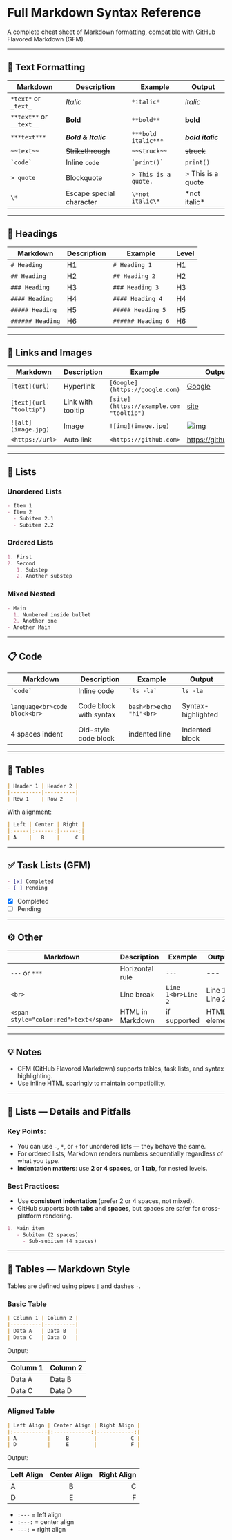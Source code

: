 # Full Markdown Syntax Reference

A complete cheat sheet of Markdown formatting, compatible with GitHub Flavored Markdown (GFM).

---

## 📄 Text Formatting

| Markdown | Description | Example | Output |
|----------|-------------|---------|--------|
| `*text*` or `_text_` | *Italic* | `*italic*` | *italic* |
| `**text**` or `__text__` | **Bold** | `**bold**` | **bold** |
| `***text***` | ***Bold & Italic*** | `***bold italic***` | ***bold italic*** |
| `~~text~~` | ~~Strikethrough~~ | `~~struck~~` | ~~struck~~ |
| `` `code` `` | Inline `code` | `` `print()` `` | `print()` |
| `> quote` | Blockquote | `> This is a quote.` | > This is a quote |
| `\*` | Escape special character | `\*not italic\*` | \*not italic\* |

---

## 🧱 Headings

| Markdown | Description | Example | Level |
|----------|-------------|---------|-------|
| `# Heading` | H1 | `# Heading 1` | H1 |
| `## Heading` | H2 | `## Heading 2` | H2 |
| `### Heading` | H3 | `### Heading 3` | H3 |
| `#### Heading` | H4 | `#### Heading 4` | H4 |
| `##### Heading` | H5 | `##### Heading 5` | H5 |
| `###### Heading` | H6 | `###### Heading 6` | H6 |

---

## 🔗 Links and Images

| Markdown | Description | Example | Output |
|----------|-------------|---------|--------|
| `[text](url)` | Hyperlink | `[Google](https://google.com)` | [Google](https://google.com) |
| `[text](url "tooltip")` | Link with tooltip | `[site](https://example.com "tooltip")` | [site](https://example.com "tooltip") |
| `![alt](image.jpg)` | Image | `![img](image.jpg)` | ![img](image.jpg) |
| `<https://url>` | Auto link | `<https://github.com>` | <https://github.com> |

---

## 🔢 Lists

### Unordered Lists

```markdown
- Item 1
- Item 2
  - Subitem 2.1
  - Subitem 2.2
```

### Ordered Lists

```markdown
1. First
2. Second
   1. Substep
   2. Another substep
```

### Mixed Nested

```markdown
- Main
  1. Numbered inside bullet
  2. Another one
- Another Main
```

---

## 📋 Code

| Markdown | Description | Example | Output |
|----------|-------------|---------|--------|
| `` `code` `` | Inline code | `` `ls -la` `` | `ls -la` |
| <pre>```language<br>code block<br>```</pre> | Code block with syntax | ```bash<br>echo "hi"<br>``` | Syntax-highlighted |
| 4 spaces indent | Old-style code block |     indented line | Indented block |

---

## 📐 Tables

```markdown
| Header 1 | Header 2 |
|----------|----------|
| Row 1    | Row 2    |
```

With alignment:

```markdown
| Left | Center | Right |
|:-----|:------:|------:|
| A    |   B    |     C |
```

---

## ✅ Task Lists (GFM)

```markdown
- [x] Completed
- [ ] Pending
```

- [x] Completed  
- [ ] Pending

---

## ⚙️ Other

| Markdown | Description | Example | Output |
|----------|-------------|---------|--------|
| `---` or `***` | Horizontal rule | `---` | --- |
| `<br>` | Line break | `Line 1<br>Line 2` | Line 1<br>Line 2 |
| `<span style="color:red">text</span>` | HTML in Markdown | if supported | HTML element |

---

## 💡 Notes

- GFM (GitHub Flavored Markdown) supports tables, task lists, and syntax highlighting.
- Use inline HTML sparingly to maintain compatibility.
---

## 🔢 Lists — Details and Pitfalls

### Key Points:
- You can use `-`, `*`, or `+` for unordered lists — they behave the same.
- For ordered lists, Markdown renders numbers sequentially regardless of what you type.
- **Indentation matters**: use **2 or 4 spaces**, or **1 tab**, for nested levels.

### Best Practices:
- Use **consistent indentation** (prefer 2 or 4 spaces, not mixed).
- GitHub supports both **tabs** and **spaces**, but spaces are safer for cross-platform rendering.

```markdown
1. Main item
   - Subitem (2 spaces)
     - Sub-subitem (4 spaces)
```

---

## 📐 Tables — Markdown Style

Tables are defined using pipes `|` and dashes `-`.

### Basic Table

```markdown
| Column 1 | Column 2 |
|----------|----------|
| Data A   | Data B   |
| Data C   | Data D   |
```

Output:

| Column 1 | Column 2 |
|----------|----------|
| Data A   | Data B   |
| Data C   | Data D   |

### Aligned Table

```markdown
| Left Align | Center Align | Right Align |
|:-----------|:------------:|------------:|
| A          |     B        |           C |
| D          |     E        |           F |
```

Output:

| Left Align | Center Align | Right Align |
|:-----------|:------------:|------------:|
| A          |     B        |           C |
| D          |     E        |           F |

- `:---` = left align
- `:---:` = center align
- `---:` = right align
